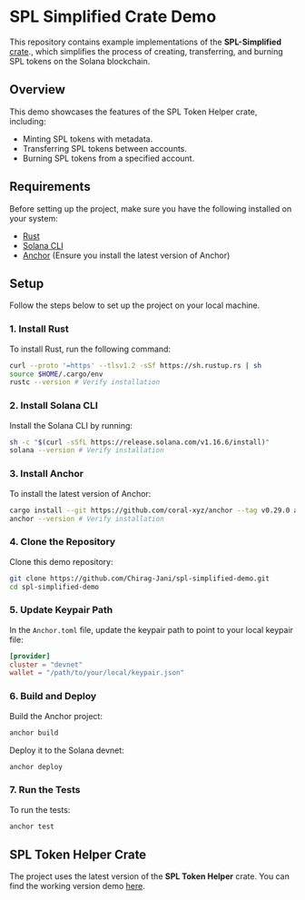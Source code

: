 # SPL Simplified Crate Demo

This repository contains example implementations of the **SPL-Simplified** [crate](https://crates.io/crates/spl-simplified)., which simplifies the process of creating, transferring, and burning SPL tokens on the Solana blockchain.

## Overview

This demo showcases the features of the SPL Token Helper crate, including:

- Minting SPL tokens with metadata.
- Transferring SPL tokens between accounts.
- Burning SPL tokens from a specified account.

## Requirements

Before setting up the project, make sure you have the following installed on your system:

- [Rust](https://www.rust-lang.org/tools/install)
- [Solana CLI](https://docs.solana.com/cli/install-solana-cli-tools)
- [Anchor](https://www.anchor-lang.com/docs/installation) (Ensure you install the latest version of Anchor)

## Setup

Follow the steps below to set up the project on your local machine.

### 1. Install Rust

To install Rust, run the following command:

```bash
curl --proto '=https' --tlsv1.2 -sSf https://sh.rustup.rs | sh
source $HOME/.cargo/env
rustc --version # Verify installation
```

### 2. Install Solana CLI

Install the Solana CLI by running:

```bash
sh -c "$(curl -sSfL https://release.solana.com/v1.16.6/install)"
solana --version # Verify installation
```

### 3. Install Anchor

To install the latest version of Anchor:

```bash
cargo install --git https://github.com/coral-xyz/anchor --tag v0.29.0 anchor-cli --locked
anchor --version # Verify installation
```

### 4. Clone the Repository

Clone this demo repository:

```bash
git clone https://github.com/Chirag-Jani/spl-simplified-demo.git
cd spl-simplified-demo
```

### 5. Update Keypair Path

In the `Anchor.toml` file, update the keypair path to point to your local keypair file:

```toml
[provider]
cluster = "devnet"
wallet = "/path/to/your/local/keypair.json"
```

### 6. Build and Deploy

Build the Anchor project:

```bash
anchor build
```

Deploy it to the Solana devnet:

```bash
anchor deploy
```

### 7. Run the Tests

To run the tests:

```bash
anchor test
```

## SPL Token Helper Crate

The project uses the latest version of the **SPL Token Helper** crate. You can find the working version demo [here](https://github.com/Chirag-Jani/spl-simplified-demo/commit/71849ab87738ea4f08951e146fd760a4689cb327).
